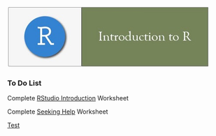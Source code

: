 ![](../fig/module_1_header.jpg)

### To Do List
Complete [RStudio Introduction](https://rawcdn.githack.com/mydatastory/r_intro_class/20698ceb28532b3599bfb754a22bc0839284c51f/_episodes_html/rstudio_intro.html) Worksheet

Complete [Seeking Help](https://rawcdn.githack.com/mydatastory/r_intro_class/8c17a3db018ec4c3d19894032524aac9874bfbd3/_episodes_html/seeking_help.html) Worksheet

[Test](https://rawcdn.githack.com/mydatastory/r_intro_class/6cdf08ed9ce96258eeb7e96cd9b7f72ee71a1495/_episodes_html/seeking_help_toc.html#getting_help_on_packages)
